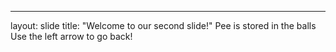 ---
layout: slide
title: "Welcome to our second slide!"
Pee is stored in the balls
Use the left arrow to go back!
